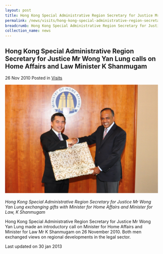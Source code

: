 ```yaml
---
layout: post
title: Hong Kong Special Administrative Region Secretary for Justice Mr Wong Yan Lung calls on Home Affairs and Law Minister K Shanmugam
permalink: /news/visits/hong-kong-special-administrative-region-secretary-for-justice-mr-wong-yan-lung-calls-on-home/
breadcrumb: Hong Kong Special Administrative Region Secretary for Justice Mr Wong Yan Lung calls on Home Affairs and Law Minister K Shanmugam
collection_name: news
---
```


Hong Kong Special Administrative Region Secretary for Justice Mr Wong Yan Lung calls on Home Affairs and Law Minister K Shanmugam
---

26 Nov 2010 Posted in [Visits](/news/visits/)

<div class="image"><img src="/images/call-hk-sec-wong-yan-lung.jpg/"></div><br>
<i>Hong Kong Special Administrative Region Secretary for Justice Mr Wong Yan Lung exchanging gifts with Minister for Home Affairs and Minister for Law, K Shanmugam</i>

Hong Kong Special Administrative Region Secretary for Justice Mr Wong Yan Lung made an introductory call on Minister for Home Affairs and Minister for Law Mr K Shanmugam on 26 November 2010. Both men exchanged views on regional developments in the legal sector.

<p class="right-side-updated">Last updated on 30 jan 2013</p>
